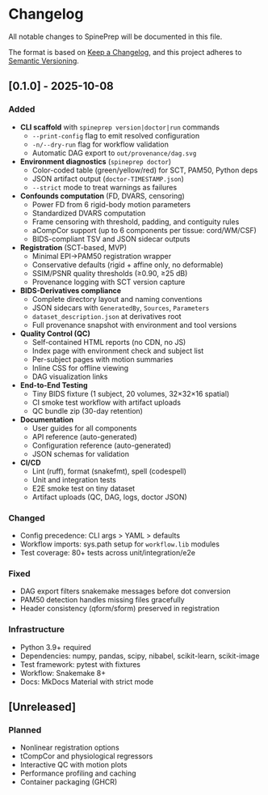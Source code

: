 # Changelog

All notable changes to SpinePrep will be documented in this file.

The format is based on [Keep a Changelog](https://keepachangelog.com/en/1.0.0/),
and this project adheres to [Semantic Versioning](https://semver.org/spec/v2.0.0.html).

## [0.1.0] - 2025-10-08

### Added

- **CLI scaffold** with `spineprep version|doctor|run` commands
  - `--print-config` flag to emit resolved configuration
  - `-n/--dry-run` flag for workflow validation
  - Automatic DAG export to `out/provenance/dag.svg`
- **Environment diagnostics** (`spineprep doctor`)
  - Color-coded table (green/yellow/red) for SCT, PAM50, Python deps
  - JSON artifact output (`doctor-TIMESTAMP.json`)
  - `--strict` mode to treat warnings as failures
- **Confounds computation** (FD, DVARS, censoring)
  - Power FD from 6 rigid-body motion parameters
  - Standardized DVARS computation
  - Frame censoring with threshold, padding, and contiguity rules
  - aCompCor support (up to 6 components per tissue: cord/WM/CSF)
  - BIDS-compliant TSV and JSON sidecar outputs
- **Registration** (SCT-based, MVP)
  - Minimal EPI→PAM50 registration wrapper
  - Conservative defaults (rigid + affine only, no deformable)
  - SSIM/PSNR quality thresholds (≥0.90, ≥25 dB)
  - Provenance logging with SCT version capture
- **BIDS-Derivatives compliance**
  - Complete directory layout and naming conventions
  - JSON sidecars with `GeneratedBy`, `Sources`, `Parameters`
  - `dataset_description.json` at derivatives root
  - Full provenance snapshot with environment and tool versions
- **Quality Control (QC)**
  - Self-contained HTML reports (no CDN, no JS)
  - Index page with environment check and subject list
  - Per-subject pages with motion summaries
  - Inline CSS for offline viewing
  - DAG visualization links
- **End-to-End Testing**
  - Tiny BIDS fixture (1 subject, 20 volumes, 32×32×16 spatial)
  - CI smoke test workflow with artifact uploads
  - QC bundle zip (30-day retention)
- **Documentation**
  - User guides for all components
  - API reference (auto-generated)
  - Configuration reference (auto-generated)
  - JSON schemas for validation
- **CI/CD**
  - Lint (ruff), format (snakefmt), spell (codespell)
  - Unit and integration tests
  - E2E smoke test on tiny dataset
  - Artifact uploads (QC, DAG, logs, doctor JSON)

### Changed

- Config precedence: CLI args > YAML > defaults
- Workflow imports: sys.path setup for `workflow.lib` modules
- Test coverage: 80+ tests across unit/integration/e2e

### Fixed

- DAG export filters snakemake messages before dot conversion
- PAM50 detection handles missing files gracefully
- Header consistency (qform/sform) preserved in registration

### Infrastructure

- Python 3.9+ required
- Dependencies: numpy, pandas, scipy, nibabel, scikit-learn, scikit-image
- Test framework: pytest with fixtures
- Workflow: Snakemake 8+
- Docs: MkDocs Material with strict mode

## [Unreleased]

### Planned

- Nonlinear registration options
- tCompCor and physiological regressors
- Interactive QC with motion plots
- Performance profiling and caching
- Container packaging (GHCR)

